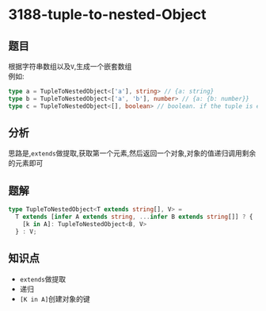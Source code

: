# 3188-tuple-to-nested-Object
## 题目
根据字符串数组以及`V`,生成一个嵌套数组  
例如:
```ts
type a = TupleToNestedObject<['a'], string> // {a: string}
type b = TupleToNestedObject<['a', 'b'], number> // {a: {b: number}}
type c = TupleToNestedObject<[], boolean> // boolean. if the tuple is empty, just return the U type
```
## 分析
思路是,`extends`做提取,获取第一个元素,然后返回一个对象,对象的值递归调用剩余的元素即可
## 题解
```ts
type TupleToNestedObject<T extends string[], V> =
  T extends [infer A extends string, ...infer B extends string[]] ? {
    [k in A]: TupleToNestedObject<B, V>
  } : V;
```
## 知识点
- `extends`做提取
- 递归
- `[K in A]`创建对象的键